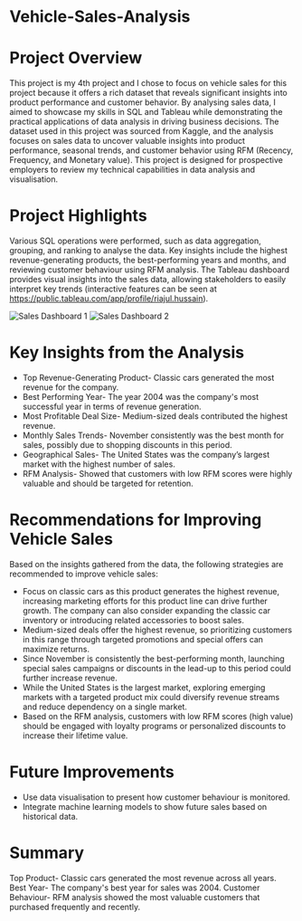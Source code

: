 # Vehicle-Sales-Analysis

# Project Overview

This project is my 4th project and I chose to focus on vehicle sales for this project because it offers a rich dataset that reveals significant insights into product performance and customer behavior. By analysing sales data, I aimed to showcase my skills in SQL and Tableau while demonstrating the practical applications of data analysis in driving business decisions. The dataset used in this project was sourced from Kaggle, and the analysis focuses on sales data to uncover valuable insights into product performance, seasonal trends, and customer behavior using RFM (Recency, Frequency, and Monetary value). This project is designed for prospective employers to review my technical capabilities in data analysis and visualisation.

# Project Highlights
Various SQL operations were performed, such as data aggregation, grouping, and ranking to analyse the data.
Key insights include the highest revenue-generating products, the best-performing years and months, and reviewing customer behaviour using RFM analysis.
The Tableau dashboard provides visual insights into the sales data, allowing stakeholders to easily interpret key trends (interactive features can be seen at https://public.tableau.com/app/profile/riajul.hussain).

![Sales Dashboard 1](https://github.com/user-attachments/assets/a0d92d5c-c12e-47f4-b126-c3b296e07a61)
![Sales Dashboard 2](https://github.com/user-attachments/assets/eb151d96-6bc1-4746-ac0e-7b30af31b2a7)

# Key Insights from the Analysis
- Top Revenue-Generating Product- Classic cars generated the most revenue for the company.
- Best Performing Year- The year 2004 was the company's most successful year in terms of revenue generation.
- Most Profitable Deal Size- Medium-sized deals contributed the highest revenue.
- Monthly Sales Trends- November consistently was the best month for sales, possibly due to shopping discounts in this period.
- Geographical Sales- The United States was the company’s largest market with the highest number of sales.
- RFM Analysis- Showed that customers with low RFM scores were highly valuable and should be targeted for retention.

# Recommendations for Improving Vehicle Sales
Based on the insights gathered from the data, the following strategies are recommended to improve vehicle sales:
- Focus on classic cars as this product generates the highest revenue, increasing marketing efforts for this product line can drive further growth. The company can also consider expanding the classic car inventory or introducing related accessories to boost sales.
- Medium-sized deals offer the highest revenue, so prioritizing customers in this range through targeted promotions and special offers can maximize returns.
- Since November is consistently the best-performing month, launching special sales campaigns or discounts in the lead-up to this period could further increase revenue.
- While the United States is the largest market, exploring emerging markets with a targeted product mix could diversify revenue streams and reduce dependency on a single market.
- Based on the RFM analysis, customers with low RFM scores (high value) should be engaged with loyalty programs or personalized discounts to increase their lifetime value.

# Future Improvements
- Use data visualisation to present how customer behaviour is monitored.
- Integrate machine learning models to show future sales based on historical data.

# Summary
Top Product- Classic cars generated the most revenue across all years.
Best Year- The company's best year for sales was 2004.
Customer Behaviour- RFM analysis showed the most valuable customers that purchased frequently and recently.
